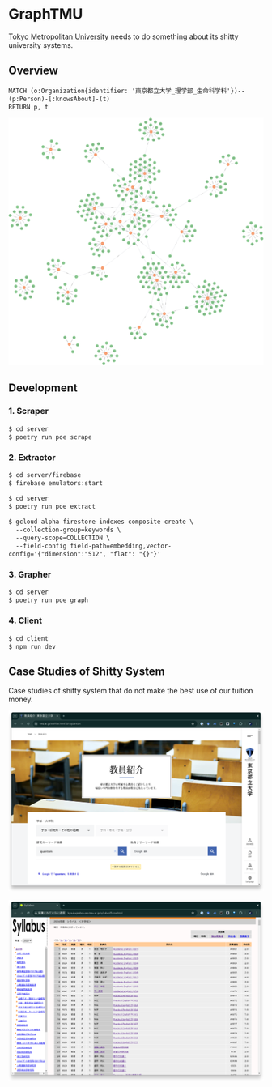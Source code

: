 # GraphTMU

[Tokyo Metropolitan University][TMU] needs to do something about its shitty university systems.

## Overview

```cypher
MATCH (o:Organization{identifier: '東京都立大学_理学部_生命科学科'})--(p:Person)-[:knowsAbout]-(t)
RETURN p, t
```

![graph.png](./docs/graph.png)

## Development

### 1. Scraper

```shell
$ cd server
$ poetry run poe scrape
```

### 2. Extractor

```shell
$ cd server/firebase
$ firebase emulators:start
```

```shell
$ cd server
$ poetry run poe extract
```

```shell
$ gcloud alpha firestore indexes composite create \
  --collection-group=keywords \
  --query-scope=COLLECTION \
  --field-config field-path=embedding,vector-config='{"dimension":"512", "flat": "{}"}'
```

### 3. Grapher

```shell
$ cd server
$ poetry run poe graph
```

### 4. Client

```shell
$ cd client
$ npm run dev
```

## Case Studies of Shitty System

Case studies of shitty system that do not make the best use of our tuition money.

![shitty1.png](./docs/shitty1.png)

![shitty2.png](./docs/shitty2.png)

[TMU]: https://www.tmu.ac.jp/
